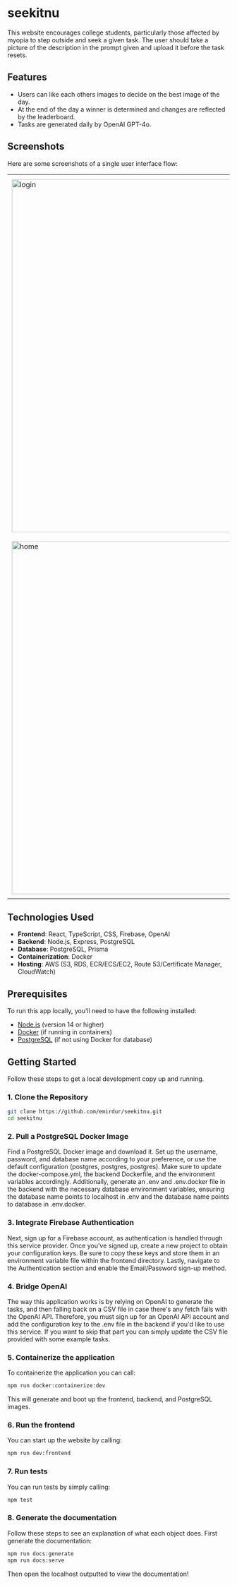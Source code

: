 # seekitnu

This website encourages college students, particularly those affected by myopia to step outside and seek a given task. The user should take a picture of the description in the prompt given and upload it before the task resets.

## Features

- Users can like each others images to decide on the best image of the day.
- At the end of the day a winner is determined and changes are reflected by the leaderboard.
- Tasks are generated daily by OpenAI GPT-4o.

## Screenshots

Here are some screenshots of a single user interface flow:

<table border="0" cellspacing="0" cellpadding="0" align="center" style="border-collapse: collapse;">
  <tr>
    <td style="border: none; padding: 10px;">
      <img width="800" alt="login" src="https://github.com/user-attachments/assets/a6b017b7-437d-4af5-a5d8-4b3404827b09" />
    </td>
    <td style="border: none; padding: 10px;">
      <img width="800" alt="upload" src="https://github.com/user-attachments/assets/abc8ac41-fd78-4742-b178-f48537952a46" />
    </td>
  </tr>
  <tr>
    <td style="border: none; padding: 10px;">
      <img width="800" alt="home" src="https://github.com/user-attachments/assets/0e7c5ab5-eaf6-4a1d-be9c-b529989e0808" />
    </td>
    <td style="border: none; padding: 10px;">
      <img width="800" alt="account" src="https://github.com/user-attachments/assets/5e96766b-01b5-4709-a0ca-8a5317e4b9d6" />
    </td>
  </tr>
</table>
  
## Technologies Used

- **Frontend**: React, TypeScript, CSS, Firebase, OpenAI
- **Backend**: Node.js, Express, PostgreSQL
- **Database**: PostgreSQL, Prisma
- **Containerization**: Docker
- **Hosting**: AWS (S3, RDS, ECR/ECS/EC2, Route 53/Certificate Manager, CloudWatch)

## Prerequisites

To run this app locally, you’ll need to have the following installed:

- [Node.js](https://nodejs.org) (version 14 or higher)
- [Docker](https://www.docker.com) (if running in containers)
- [PostgreSQL](https://www.postgresql.org/) (if not using Docker for database)

## Getting Started

Follow these steps to get a local development copy up and running.

### 1. Clone the Repository

```bash
git clone https://github.com/emirdur/seekitnu.git
cd seekitnu
```

### 2. Pull a PostgreSQL Docker Image

Find a PostgreSQL Docker image and download it. Set up the username, password, and database name according to your preference, or use the default configuration (postgres, postgres, postgres). Make sure to update the docker-compose.yml, the backend Dockerfile, and the environment variables accordingly. Additionally, generate an .env and .env.docker file in the backend with the necessary database environment variables, ensuring the database name points to localhost in .env and the database name points to database in .env.docker.

### 3. Integrate Firebase Authentication

Next, sign up for a Firebase account, as authentication is handled through this service provider. Once you've signed up, create a new project to obtain your configuration keys. Be sure to copy these keys and store them in an environment variable file within the frontend directory. Lastly, navigate to the Authentication section and enable the Email/Password sign-up method.

### 4. Bridge OpenAI

The way this application works is by relying on OpenAI to generate the tasks, and then falling back on a CSV file in case there's any fetch fails with the OpenAI API. Therefore, you must sign up for an OpenAI API account and add the configuration key to the .env file in the backend if you'd like to use this service. If you want to skip that part you can simply update the CSV file provided with some example tasks.

### 5. Containerize the application

To containerize the application you can call:

```bash
npm run docker:containerize:dev
```

This will generate and boot up the frontend, backend, and PostgreSQL images.

### 6. Run the frontend

You can start up the website by calling:

```bash
npm run dev:frontend
```

### 7. Run tests

You can run tests by simply calling:

```bash
npm test
```

### 8. Generate the documentation

Follow these steps to see an explanation of what each object does. First generate the documentation:

```bash
npm run docs:generate
npm run docs:serve
```

Then open the localhost outputted to view the documentation!
